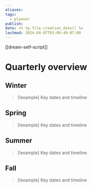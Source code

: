 ```yaml
---
aliases: 
tags:
  - planner
publish: 
date: <% tp.file.creation_date() %>
lastmod: 2024-04-07T03:09:49-07:00
---
```

[[dream-self-script]] 

# Quarterly overview

## Winter

>[!example] Key dates and timeline

## Spring


>[!example] Key dates and timeline


## Summer


>[!example] Key dates and timeline


## Fall


>[!example] Key dates and timeline

